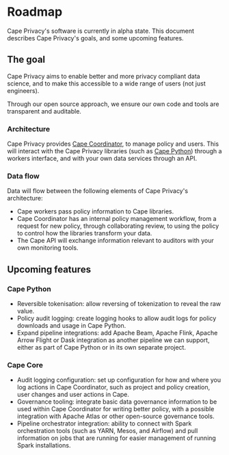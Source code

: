 # Roadmap

Cape Privacy's software is currently in alpha state. This document describes Cape Privacy's goals, and some upcoming features.

## The goal

Cape Privacy aims to enable better and more privacy compliant data science, and to make this accessible to a wide range of users (not just engineers). 

Through our open source approach, we ensure our own code and tools are transparent and auditable.

### Architecture

Cape Privacy provides [Cape Coordinator](/cape-core/coordinator/), to manage policy and users. This will interact with the Cape Privacy libraries (such as [Cape Python](/libraries/cape-python/)) through a workers interface, and with your own data services through an API.

### Data flow

Data will flow between the following elements of Cape Privacy's architecture:

* Cape workers pass policy information to Cape libraries.
* Cape Coordinator has an internal policy management workflow, from a request for new policy, through collaborating review, to using the policy to control how the libraries transform your data.
* The Cape API will exchange information relevant to auditors with your own monitoring tools.

## Upcoming features

### Cape Python

* Reversible tokenisation: allow reversing of tokenization to reveal the raw value.
* Policy audit logging: create logging hooks to allow audit logs for policy downloads and usage in Cape Python.
* Expand pipeline integrations: add Apache Beam, Apache Flink, Apache Arrow Flight or Dask integration as another pipeline we can support, either as part of Cape Python or in its own separate project.

### Cape Core

* Audit logging configuration: set up configuration for how and where you log actions in Cape Coordinator, such as project and policy creation, user changes and user actions in Cape.
* Governance tooling: integrate basic data governance information to be used within Cape Coordinator for writing better policy, with a possible integration with Apache Atlas or other open-source governance tools.
* Pipeline orchestrator integration: ability to connect with Spark orchestration tools (such as YARN, Mesos, and Airflow) and pull information on jobs that are running for easier management of running Spark installations.